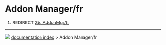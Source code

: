 # Addon Manager/fr
1.  REDIRECT [Std AddonMgr/fr](Std_AddonMgr/fr.md)



---
![](images/Right_arrow.png) [documentation index](../README.md) > Addon Manager/fr
